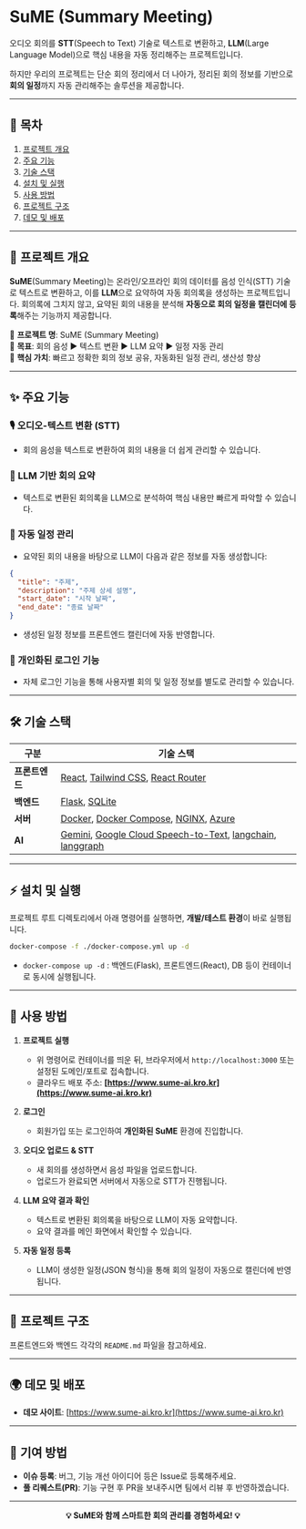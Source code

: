 # SuME (Summary Meeting)

오디오 회의를 **STT**(Speech to Text) 기술로 텍스트로 변환하고, **LLM**(Large Language Model)으로 핵심 내용을 자동 정리해주는 프로젝트입니다.

하지만 우리의 프로젝트는 단순 회의 정리에서 더 나아가, 정리된 회의 정보를 기반으로 **회의 일정**까지 자동 관리해주는 솔루션을 제공합니다.

---

## 📌 목차
1. [프로젝트 개요](#프로젝트-개요)  
2. [주요 기능](#주요-기능)  
3. [기술 스택](#기술-스택)  
4. [설치 및 실행](#설치-및-실행)  
5. [사용 방법](#사용-방법)  
6. [프로젝트 구조](#프로젝트-구조)  
7. [데모 및 배포](#데모-및-배포)  

---

## 🚀 프로젝트 개요
**SuME**(Summary Meeting)는 온라인/오프라인 회의 데이터를 음성 인식(STT) 기술로 텍스트로 변환하고, 이를 **LLM**으로 요약하여 자동 회의록을 생성하는 프로젝트입니다.
회의록에 그치지 않고, 요약된 회의 내용을 분석해 **자동으로 회의 일정을 캘린더에 등록**해주는 기능까지 제공합니다.

🔹 **프로젝트 명**: SuME (Summary Meeting)  
🔹 **목표**: 회의 음성 ▶ 텍스트 변환 ▶ LLM 요약 ▶ 일정 자동 관리  
🔹 **핵심 가치**: 빠르고 정확한 회의 정보 공유, 자동화된 일정 관리, 생산성 향상  

---

## ✨ 주요 기능
### 🎙️ 오디오-텍스트 변환 (STT)
- 회의 음성을 텍스트로 변환하여 회의 내용을 더 쉽게 관리할 수 있습니다.

### 📝 LLM 기반 회의 요약
- 텍스트로 변환된 회의록을 LLM으로 분석하여 핵심 내용만 빠르게 파악할 수 있습니다.

### 📅 자동 일정 관리
- 요약된 회의 내용을 바탕으로 LLM이 다음과 같은 정보를 자동 생성합니다:

```json
{
  "title": "주제",
  "description": "주제 상세 설명",
  "start_date": "시작 날짜",
  "end_date": "종료 날짜"
}
```
- 생성된 일정 정보를 프론트엔드 캘린더에 자동 반영합니다.

### 🔐 개인화된 로그인 기능
- 자체 로그인 기능을 통해 사용자별 회의 및 일정 정보를 별도로 관리할 수 있습니다.

---

## 🛠️ 기술 스택
| 구분          | 기술 스택 |
|--------------|------------------------------------------|
| **프론트엔드** | [React](https://reactjs.org/), [Tailwind CSS](https://tailwindcss.com/), [React Router](https://reactrouter.com/) |
| **백엔드** | [Flask](https://flask.palletsprojects.com/), [SQLite](https://www.sqlite.org/index.html) |
| **서버** | [Docker](https://www.docker.com/), [Docker Compose](https://docs.docker.com/compose/), [NGINX](https://nginx.org/en/), [Azure](https://azure.microsoft.com/) |
| **AI** | [Gemini](https://ai.google.dev/gemini-api/docs/gemini-1.5-pro), [Google Cloud Speech-to-Text](https://cloud.google.com/speech-to-text), [langchain](https://www.langchain.com/), [langgraph](https://www.langchain.com/langgraph) |

---

## ⚡ 설치 및 실행
프로젝트 루트 디렉토리에서 아래 명령어를 실행하면, **개발/테스트 환경**이 바로 실행됩니다.

```bash
docker-compose -f ./docker-compose.yml up -d
```

- `docker-compose up -d` : 백엔드(Flask), 프론트엔드(React), DB 등이 컨테이너로 동시에 실행됩니다.

---

## 🎯 사용 방법
1. **프로젝트 실행**  
   - 위 명령어로 컨테이너를 띄운 뒤, 브라우저에서 `http://localhost:3000` 또는 설정된 도메인/포트로 접속합니다.  
   - 클라우드 배포 주소: **[https://www.sume-ai.kro.kr](https://www.sume-ai.kro.kr)**

2. **로그인**  
   - 회원가입 또는 로그인하여 **개인화된 SuME** 환경에 진입합니다.

3. **오디오 업로드 & STT**  
   - 새 회의를 생성하면서 음성 파일을 업로드합니다.  
   - 업로드가 완료되면 서버에서 자동으로 STT가 진행됩니다.

4. **LLM 요약 결과 확인**  
   - 텍스트로 변환된 회의록을 바탕으로 LLM이 자동 요약합니다.  
   - 요약 결과를 메인 화면에서 확인할 수 있습니다.

5. **자동 일정 등록**  
   - LLM이 생성한 일정(JSON 형식)을 통해 회의 일정이 자동으로 캘린더에 반영됩니다.  

---

## 📂 프로젝트 구조
프론트엔드와 백엔드 각각의 `README.md` 파일을 참고하세요.

---

## 🌍 데모 및 배포
- **데모 사이트**: [https://www.sume-ai.kro.kr](https://www.sume-ai.kro.kr)  

---

## 🤝 기여 방법
- **이슈 등록**: 버그, 기능 개선 아이디어 등은 Issue로 등록해주세요.  
- **풀 리퀘스트(PR)**: 기능 구현 후 PR을 보내주시면 팀에서 리뷰 후 반영하겠습니다.

---

<p align="center">
  <b>💡 SuME와 함께 스마트한 회의 관리를 경험하세요! 💡</b>
</p>